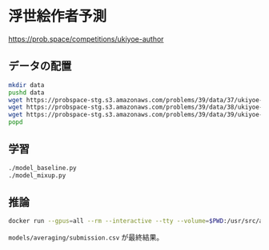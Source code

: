 # 浮世絵作者予測

<https://prob.space/competitions/ukiyoe-author>

## データの配置

```bash
mkdir data
pushd data
wget https://probspace-stg.s3.amazonaws.com/problems/39/data/37/ukiyoe-train-labels.npz
wget https://probspace-stg.s3.amazonaws.com/problems/39/data/38/ukiyoe-test-imgs.npz
wget https://probspace-stg.s3.amazonaws.com/problems/39/data/39/ukiyoe-train-imgs.npz
popd
```

## 学習

```bash
./model_baseline.py
./model_mixup.py
```

## 推論

```bash
docker run --gpus=all --rm --interactive --tty --volume=$PWD:/usr/src/app keras-docker:0.1.0 ./predict.sh
```

`models/averaging/submission.csv` が最終結果。
